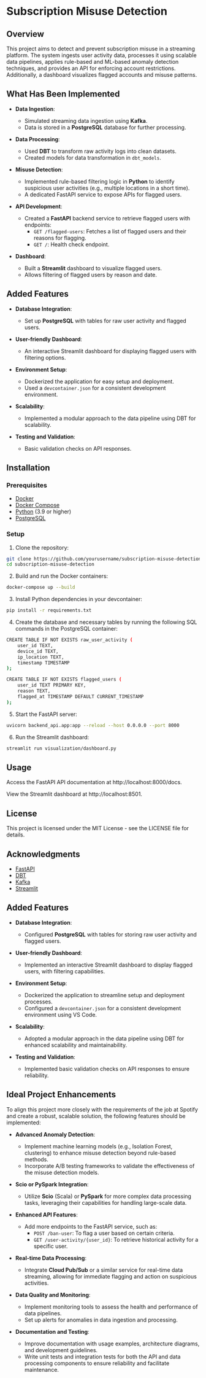 # Subscription Misuse Detection

## Overview

This project aims to detect and prevent subscription misuse in a streaming platform. The system ingests user activity data, processes it using scalable data pipelines, applies rule-based and ML-based anomaly detection techniques, and provides an API for enforcing account restrictions. Additionally, a dashboard visualizes flagged accounts and misuse patterns.

## What Has Been Implemented

- **Data Ingestion**: 
  - Simulated streaming data ingestion using **Kafka**.
  - Data is stored in a **PostgreSQL** database for further processing.

- **Data Processing**:
  - Used **DBT** to transform raw activity logs into clean datasets.
  - Created models for data transformation in `dbt_models`.

- **Misuse Detection**:
  - Implemented rule-based filtering logic in **Python** to identify suspicious user activities (e.g., multiple locations in a short time).
  - A dedicated FastAPI service to expose APIs for flagged users.

- **API Development**:
  - Created a **FastAPI** backend service to retrieve flagged users with endpoints:
    - `GET /flagged-users`: Fetches a list of flagged users and their reasons for flagging.
    - `GET /`: Health check endpoint.

- **Dashboard**:
  - Built a **Streamlit** dashboard to visualize flagged users.
  - Allows filtering of flagged users by reason and date.

## Added Features

- **Database Integration**:
  - Set up **PostgreSQL** with tables for raw user activity and flagged users.
  
- **User-friendly Dashboard**:
  - An interactive Streamlit dashboard for displaying flagged users with filtering options.

- **Environment Setup**:
  - Dockerized the application for easy setup and deployment.
  - Used a `devcontainer.json` for a consistent development environment.

- **Scalability**:
  - Implemented a modular approach to the data pipeline using DBT for scalability.
  
- **Testing and Validation**:
  - Basic validation checks on API responses.

## Installation

### Prerequisites

- [Docker](https://docs.docker.com/get-docker/)
- [Docker Compose](https://docs.docker.com/compose/install/)
- [Python](https://www.python.org/downloads/) (3.9 or higher)
- [PostgreSQL](https://www.postgresql.org/download/)

### Setup

1. Clone the repository:

```bash
git clone https://github.com/yourusername/subscription-misuse-detection.git
cd subscription-misuse-detection
```
2. Build and run the Docker containers:
```bash
docker-compose up --build
```
3. Install Python dependencies in your devcontainer:
```bash
pip install -r requirements.txt
```
4. Create the database and necessary tables by running the following SQL commands in the PostgreSQL container:
```bash
CREATE TABLE IF NOT EXISTS raw_user_activity (
    user_id TEXT,
    device_id TEXT,
    ip_location TEXT,
    timestamp TIMESTAMP
);

CREATE TABLE IF NOT EXISTS flagged_users (
    user_id TEXT PRIMARY KEY,
    reason TEXT,
    flagged_at TIMESTAMP DEFAULT CURRENT_TIMESTAMP
);
```
5. Start the FastAPI server:
```bash
uvicorn backend_api.app:app --reload --host 0.0.0.0 --port 8000
```
6. Run the Streamlit dashboard:
```bash
streamlit run visualization/dashboard.py
```

## Usage
Access the FastAPI API documentation at http://localhost:8000/docs.

View the Streamlit dashboard at http://localhost:8501.

## License
This project is licensed under the MIT License - see the LICENSE file for details.

## Acknowledgments
- [FastAPI](https://docs.docker.com/get-docker/)
- [DBT](https://docs.docker.com/get-docker/)
- [Kafka](https://docs.docker.com/get-docker/)
- [Streamlit](https://docs.docker.com/get-docker/)

## Added Features

- **Database Integration**:
  - Configured **PostgreSQL** with tables for storing raw user activity and flagged users.

- **User-friendly Dashboard**:
  - Implemented an interactive Streamlit dashboard to display flagged users, with filtering capabilities.

- **Environment Setup**:
  - Dockerized the application to streamline setup and deployment processes.
  - Configured a `devcontainer.json` for a consistent development environment using VS Code.

- **Scalability**:
  - Adopted a modular approach in the data pipeline using DBT for enhanced scalability and maintainability.

- **Testing and Validation**:
  - Implemented basic validation checks on API responses to ensure reliability.

## Ideal Project Enhancements

To align this project more closely with the requirements of the job at Spotify and create a robust, scalable solution, the following features should be implemented:

- **Advanced Anomaly Detection**:
  - Implement machine learning models (e.g., Isolation Forest, clustering) to enhance misuse detection beyond rule-based methods.
  - Incorporate A/B testing frameworks to validate the effectiveness of the misuse detection models.

- **Scio or PySpark Integration**:
  - Utilize **Scio** (Scala) or **PySpark** for more complex data processing tasks, leveraging their capabilities for handling large-scale data.

- **Enhanced API Features**:
  - Add more endpoints to the FastAPI service, such as:
    - `POST /ban-user`: To flag a user based on certain criteria.
    - `GET /user-activity/{user_id}`: To retrieve historical activity for a specific user.

- **Real-time Data Processing**:
  - Integrate **Cloud Pub/Sub** or a similar service for real-time data streaming, allowing for immediate flagging and action on suspicious activities.

- **Data Quality and Monitoring**:
  - Implement monitoring tools to assess the health and performance of data pipelines.
  - Set up alerts for anomalies in data ingestion and processing.

- **Documentation and Testing**:
  - Improve documentation with usage examples, architecture diagrams, and development guidelines.
  - Write unit tests and integration tests for both the API and data processing components to ensure reliability and facilitate maintenance.
